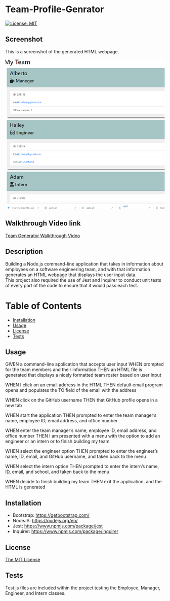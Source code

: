 # Team-Profile-Genrator
[![License: MIT](https://img.shields.io/badge/License-MIT-yellow.svg)](https://opensource.org/licenses/MIT)

## Screenshot

This is a screenshot of the generated HTML webpage.

![Team Generator HTML Webpage Screenshot](./assets/team.PNG)

## Walkthrough Video link

[Team Generator Walkthrough Video](https://drive.google.com/file/d/1MlRYIn-JIcC5NrMw_MSt-ikwB2UXKYgU/view)

## Description

Building a Node.js command-line application that takes in information about employees on a software engineering team, and with that information generates an HTML webpage that displays the user input data.  
 This project also required the use of Jest and Inquirer to conduct unit tests of every part of the code to ensure that it would pass each test.

# Table of Contents

- [Installation](#installation)
- [Usage](#usage)
- [License](#license)
- [Tests](#tests)

## Usage


GIVEN a command-line application that accepts user input
WHEN prompted for the team members and their information
THEN an HTML file is generated that displays a nicely formatted team roster based on user input

WHEN I click on an email address in the HTML
THEN default email program opens and populates the TO field of the email with the address

WHEN click on the GitHub username
THEN that GitHub profile opens in a new tab

WHEN start the application
THEN prompted to enter the team manager’s name, employee ID, email address, and office number

WHEN enter the team manager’s name, employee ID, email address, and office number
THEN I am presented with a menu with the option to add an engineer or an intern or to finish building my team

WHEN select the engineer option
THEN prompted to enter the engineer’s name, ID, email, and GitHub username, and taken back to the menu

WHEN select the intern option
THEN prompted to enter the intern’s name, ID, email, and school, and taken back to the menu

WHEN decide to finish building my team
THEN exit the application, and the HTML is generated

## Installation

- Bootstrap: https://getbootstrap.com/
- NodeJS: https://nodejs.org/en/
- Jest: https://www.npmjs.com/package/jest
- Inquirer: https://www.npmjs.com/package/inquirer

## License
[The MIT License](https://opensource.org/licenses/MIT)

## Tests

Test.js files are included within the project testing the Employee, Manager, Engineer, and Intern classes.